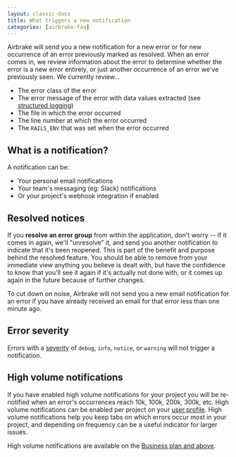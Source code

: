 ```yaml
---
layout: classic-docs
title: What triggers a new notification
categories: [airbrake-faq]
---
```


Airbrake will send you a new notification for a new error or for new
occurrence of an error previously marked as resolved. When an error comes in,
we review information about the error to determine whether the error is a new
error entirely, or just another occurrence of an error we've previously seen.
We currently review...

- The error class of the error
- The error message of the error with data values extracted
(see [structured logging](/docs/features/structured-logging))
- The file in which the error occurred
- The line number at which the error occurred
- The `RAILS_ENV` that was set when the error occurred

## What is a notification?
A notification can be:

- Your personal email notifications
- Your team's messaging (eg: Slack) notifications
- Or your project's webhook integration if enabled

## Resolved notices

If you **resolve an error group** from within the application, don't worry --
if it comes in again, we'll "unresolve" it, and send you another notification
to indicate that it's been reopened. This is part of the benefit and purpose
behind the resolved feature. You should be able to remove from your immediate
view anything you believe is dealt with, but have the confidence to know that
you'll see it again if it's actually not done with, or it comes up again in the
future because of further changes.

To cut down on noise, Airbrake will not send you a new email notification for
an error if you have already received an email for that error less than one
minute ago.

## Error severity

Errors with a [severity](/docs/airbrake-faq/what-is-severity) of `debug`,
`info`, `notice`, or `warning` will not trigger a notification.

## High volume notifications

If you have enabled high volume notifications for your project you will be
re-notified when an error's occurrences reach 10k, 100k, 200k, 300k, etc.
High volume notifications can be enabled per project on your [user
profile](https://airbrake.io/users/notifications). High volume notifications help you keep
tabs on which errors occur most in your project, and depending on frequency
can be a useful indicator for larger issues.

High volume notifications are available on the [Business plan and above](https://airbrake.io/account/plan/edit).
